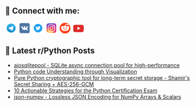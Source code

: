 ## 🔎 Connect with me:
[<img src="https://github.com/bullbesh/bullbesh/blob/main/images/Telegram.png" width="32" height="32" />](https://t.me/bullbesh)
[<img src="https://github.com/bullbesh/bullbesh/blob/main/images/VK.png" width="32" height="32" />](https://vk.com/bullbesh)
[<img src="https://github.com/bullbesh/bullbesh/blob/main/images/Twitter.png" width="32" height="32" />](https://twitter.com/bullbesh1)
[<img src="https://github.com/bullbesh/bullbesh/blob/main/images/Instagram.png" width="32" height="32" />](https://www.instagram.com/bullbesh)
[<img src="https://github.com/bullbesh/bullbesh/blob/main/images/Reddit.png" width="32" height="32" />](https://www.reddit.com/user/bullbesh)
[<img src="https://github.com/bullbesh/bullbesh/blob/main/images/YouTube.png" width="32" height="32" />](https://www.youtube.com/channel/UCtfjRs6uzgq5mfm8S06WTcg)

## 📕 Latest r/Python Posts
<!-- BLOG-POST-LIST:START -->
- [aiosqlitepool - SQLite async connection pool for high-performance](https://www.reddit.com/r/Python/comments/1lx3njh/aiosqlitepool_sqlite_async_connection_pool_for/)
- [Python code Understanding through Visualization](https://www.reddit.com/r/Python/comments/1lx367g/python_code_understanding_through_visualization/)
- [Pure Python cryptographic tool for long-term secret storage - Shamir&#39;s Secret Sharing + AES-256-GCM](https://www.reddit.com/r/Python/comments/1lx2cz9/pure_python_cryptographic_tool_for_longterm/)
- [10 Actionable Strategies for the Python Certification Exam](https://www.reddit.com/r/Python/comments/1lx1kgf/10_actionable_strategies_for_the_python/)
- [json-numpy - Lossless JSON Encoding for NumPy Arrays &amp; Scalars](https://www.reddit.com/r/Python/comments/1lx167z/jsonnumpy_lossless_json_encoding_for_numpy_arrays/)
<!-- BLOG-POST-LIST:END -->
